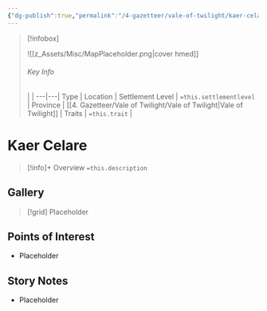 ```yaml
---
{"dg-publish":true,"permalink":"/4-gazetteer/vale-of-twilight/kaer-celare/kaer-celare/","noteIcon":""}
---
```



> [!infobox]
> 
> ![[z_Assets/Misc/MapPlaceholder.png\|cover hmed]]
> ###### Key Info
>  |   |
> ---|---|
> Type | Location |
> Settlement Level | `=this.settlementlevel` |
> Province | [[4. Gazetteer/Vale of Twilight/Vale of Twilight\|Vale of Twilight]] |
> Traits | `=this.trait` |

# Kaer Celare

> [!info]+ Overview
> `=this.description`

## Gallery

>[!grid]
>Placeholder


## Points of Interest

- Placeholder

## Story Notes

- Placeholder
